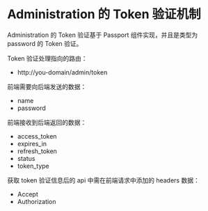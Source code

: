 # Administration 的 Token 验证机制

Administration 的 Token 验证基于 Passport 组件实现，并且是类型为 password 的 Token 验证。

Token 验证处理指向的路由：

* http://you-domain/admin/token

前端需要向后端发送的数据：

* name
* password

前端接收到后端返回的数据：

* access_token
* expires_in
* refresh_token
* status
* token_type

获取 token 验证信息后的 api 中需在前端请求中添加的 headers 数据：

* Accept
* Authorization
